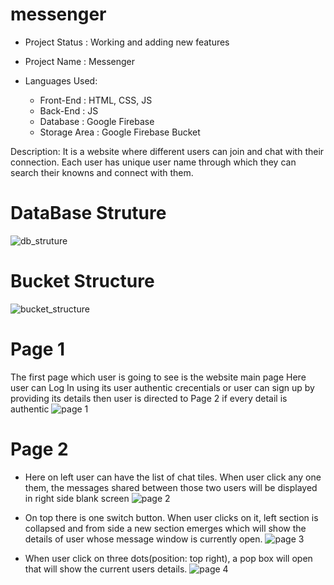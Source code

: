 # messenger
* Project Status : Working and adding new features
* Project Name : Messenger

* Languages Used:
  * Front-End : HTML, CSS, JS
  * Back-End : JS
  * Database : Google Firebase
  *  Storage Area : Google Firebase Bucket

Description:
  It is a website where different users can join and chat with their connection.
  Each user has unique user name through which they can search their knowns and connect with them.
  
# DataBase Struture
![db_struture](https://user-images.githubusercontent.com/66939062/131061783-68a2722f-70ba-4ded-87db-33da89276514.png)

# Bucket Structure
![bucket_structure](https://user-images.githubusercontent.com/66939062/131061767-ac58b7a7-3b31-46ab-b9bf-bf67f18a5866.png)

# Page 1
The first page which user is going to see is the website main page
Here user can Log In using its user authentic crecentials
or user can sign up by providing its details
then user is directed to Page 2 if every detail is authentic
![page 1](https://user-images.githubusercontent.com/66939062/131062954-5311c3b2-7196-4ae0-b867-362dfa41099d.png)

# Page 2
* Here on left user can have the list of chat tiles. When user click any one them, the messages shared between those two users will be displayed in right side blank screen
![page 2](https://user-images.githubusercontent.com/66939062/131062957-ee22ca35-7345-46bd-9287-08acf2154650.png)


* On top there is one switch button. When user clicks on it, left section is collapsed and from side a new section emerges which will show the details of user whose message window is currently open.
![page 3](https://user-images.githubusercontent.com/66939062/131062959-3ea0dbec-ef4c-4fd7-81c1-f5325844f6f3.png)


* When user click on three dots(position: top right), a pop box will open that will show the current users details.
![page 4](https://user-images.githubusercontent.com/66939062/131062948-d55a1469-d494-4091-9032-c9dfac2e3031.png)
